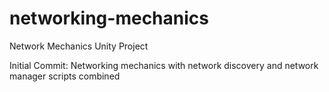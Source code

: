# networking-mechanics
Network Mechanics Unity Project

Initial Commit:
Networking mechanics with network discovery and network manager scripts combined
